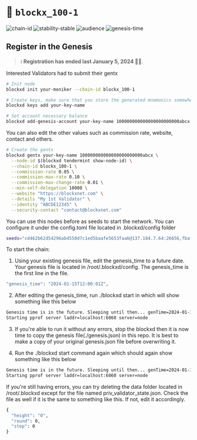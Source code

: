 <!-- generated file - do not edit -->
# 🔗 `blockx_100-1`

![chain-id](https://img.shields.io/badge/chain%20id-blockx__100--1-blue?style=for-the-badge)
![stability-stable](https://img.shields.io/badge/stability-stable-green.svg?style=for-the-badge)
![audience](https://img.shields.io/badge/audience-public-white.svg?style=for-the-badge)
![genesis-time](https://img.shields.io/badge/%E2%8F%B0%20genesis%20time-2024--01--15T12%3A00_UTC-blue?style=for-the-badge)

## Register in the Genesis

> ℹ️ **Registration has ended last January 5, 2024 🧙‍♂️**. 

Interested Validators had to submit their gentx 

```sh
# Init node
blockxd init your-moniker --chain-id blockx_100-1

# Create keys, make sure that you store the generated mnemonics somewhere safe.
blockxd keys add your-key-name

# Set account necessary balance
blockxd add-genesis-account your-key-name 100000000000000000000000abcx
```

You can also edit the other values such as commission rate, website, contact and others.

```sh
# Create the gentx
blockxd gentx your-key-name 100000000000000000000000abcx \
  --node-id $(blockxd tendermint show-node-id) \
  --chain-id blockx_100-1 \
  --commission-rate 0.05 \
  --commission-max-rate 0.10 \
  --commission-max-change-rate 0.01 \
  --min-self-delegation 10000 \
  --website "https://blockxnet.com" \
  --details "My 1st Validator" \
  --identity "ABCDE12345" \
  --security-contact "contact@blockxnet.com"
```

You can use this nodes before as seeds to start the network. You can configure it under the config.toml file located in .blockxd/config folder

```sh
seeds="cd462b62d54296ab4550d7c1ed5baafe5653faa6@137.184.7.64:26656,fbaf65d8f2732cb19269569763de4b75d84f5f52@147.182.238.235:26656,5f21477b66cce124fc61167713243d8de30a9572@137.184.38.212:26656,abddf4491980d5e6c31b44e3640610c77d475d89@146.190.153.165:26656"

```

To start the chain:
1) Using your existing genesis file, edit the genesis_time to a future date. Your genesis file is located in /root/.blockxd/config. The genesis_time is the first line in the file.

```sh
"genesis_time": "2024-01-15T12:00:01Z",
```

2) After editing the genesis_time, run ./blockxd start in which will show something like this below
```sh
Genesis time is in the future. Sleeping until then... genTime=2024-01-15T12:00:01Z server=node
Starting pprof server laddr=localhost:6060 server=node

```

3) If you're able to run it without any errors, stop the blockxd then it is now time to copy the genesis file(./genesis.json) in this repo. It is best to make a copy of your original genesis.json file before overwriting it.

4) Run the ./blockxd start command again which should again show something like this below

```sh
Genesis time is in the future. Sleeping until then... genTime=2024-01-15T12:00:01Z server=node
Starting pprof server laddr=localhost:6060 server=node

```

If you're still having errors, you can try deleting the data folder located in /root/.blockxd except for the file named priv_validator_state.json. Check the file as well if it is the same to something like this. If not, edit it accordingly.

```sh
{
  "height": "0",
  "round": 0,
  "step": 0
}
```